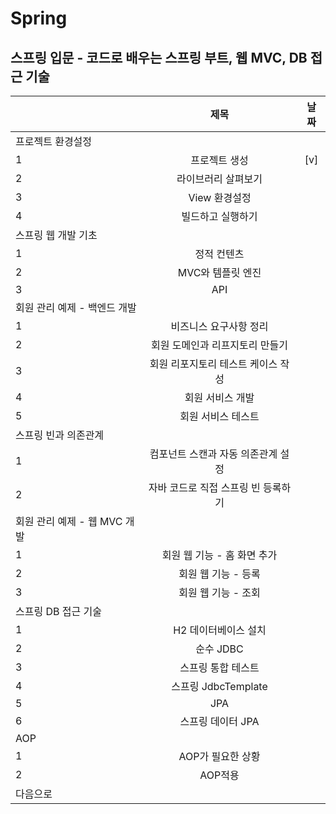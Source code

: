 # Spring

## 스프링 입문 - 코드로 배우는 스프링 부트, 웹 MVC, DB 접근 기술

|      |          제목          |    날짜  |
| ---- | :--------------------: | :--: |
| 프로젝트 환경설정 |
| 1    |      프로젝트 생성       |   [v]   |
| 2    | 라이브러리 살펴보기 |      |
| 3    |    View 환경설정    |      |
| 4    |       빌드하고 실행하기        |      |
|스프링 웹 개발 기초|
| 1   |  정적 컨텐츠  |      |
| 2    |     MVC와 템플릿 엔진   |      |
| 3    |         API         |      |
|회원 관리 예제 - 백엔드 개발 |
| 1   |     비즈니스 요구사항 정리      |      |
| 2   |     회원 도메인과 리프지토리 만들기      |      |
| 3   |     회원 리포지토리 테스트 케이스 작성      |      |
| 4   |     회원 서비스 개발      |      |
| 5   |     회원 서비스 테스트      |      |
| 스프링 빈과 의존관계|
| 1   |     컴포넌트 스캔과 자동 의존관계 설정      |      |
| 2   |     자바 코드로 직접 스프링 빈 등록하기      |      |
| 회원 관리 예제 - 웹 MVC 개발|
| 1   |     회원 웹 기능 - 홈 화면 추가      |      |
| 2   |     회원 웹 기능 - 등록      |      |
| 3   |     회원 웹 기능 - 조회     |      |
| 스프링 DB 접근 기술|
| 1   |     H2 데이터베이스 설치      |      |
| 2   |     순수 JDBC      |      |
| 3   |      스프링 통합 테스트      |      |
| 4   |     스프링  JdbcTemplate      |      |
| 5   |     JPA      |      |
| 6   |     스프링 데이터 JPA      |      |
|AOP|
| 1   |     AOP가 필요한 상황      |      |
| 2   |     AOP적용      |      |
|다음으로 |
